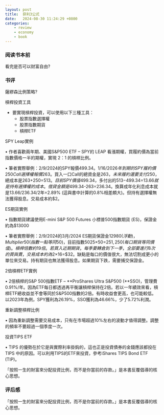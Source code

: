 ```yaml
---
layout: post
title:  获利3公式
date:   2024-08-30 11:24:29 +0800
categories: 
    - review
    - economy
    - book
---
```


### 阅读书本前

看完是否可以财富自由?

### 书评

薩繆森比例策略?

槓桿投資工具

- 要實現槓桿投資，可以使用以下三種工具：
    - 股票指數選擇權
    - 股票指數期貨
    - 槓桿ETF

SPY Leap實例

• 作者喜歡兩年期、美國S&P500 ETF – SPY的 LEAP 看漲期權，買履約價為當前指數價格一半的期權，實現 2：1 的槓桿比例。

• 筆者實際舉例：2/9/2024的SPY報價$499.34。1/16/2026年到期的SPY 履約價 250 Call選擇權報價$263。買入一口Call的總資金是$263，未來履約還要支付$250，總成本是$263+$250=$513。目前SPY價值$499.34，多付出的$513-$499.34=$13.66就是持有選擇權的成本。借貸金額是$499.34-$263=$236.34。換算成年化利息成本就是13.66/236.34/2年=2.89% (這與書中計算的0.8%相差頗大)。但持有選擇權無法獲得股息。交易成本約$2。

ES期貨實例

• 指數期貨建議使用E-mini S&P 500 Futures 小標普500指數期貨 (ES)，保證金約為$13000

• 筆者實際舉例：2/9/2024的3月/2024 ES期貨保證金$12980(浮動)，Multiplier 50 (指數一點等同$50)，目前指數5025×50=$251,250(每口期貨等同價值)。槓桿倍數約19倍。若買入近期期貨，每季要轉倉到下一季，全部要進行8次的買與賣，交易成本約為$2×16=$32。缺點是每口的價值很大，無法切割成更小的單位來交易。持有期貨也無法獲得股息。如果期貨下跌，需要捕交保證金。

2倍槓桿ETF實例

• 2倍槓桿的S&P 500指數ETF – **ProShares Ultra S&P500 (**SSO)，管理費0.91%/年。因為ETF每日都透過再平衡讓槓桿保持在2倍。若以一年績效來看，槓桿ETF總收益並不會等同於S&P500指數的2倍。有時收益會更高，也可能較低。以2023年為例，SPY獲利為26.19%，SSO獲利為46.66%，少了5.72%利潤。

重新調整槓桿比例

• 因為重新調整需要交易成本，只有在市場超過10%左右的波動才值得調整。調整的頻率不要超過一個季度一次。

投資TIPS ETF

• TIPS 的優勢在於它是與實際利率掛鈎的，這也正是投資債券的金錢應該都投在 TIPS 中的原因。可以利用TIPS的ETF來投資，參考iShares TIPS Bond ETF (TIP)。


「按照一生的財富來分配投資比例，而不是你當前的存款。」是本書反覆倡導的核心思想。

### 评后感

「按照一生的財富來分配投資比例，而不是你當前的存款。」是本書反覆倡導的核心思想。
